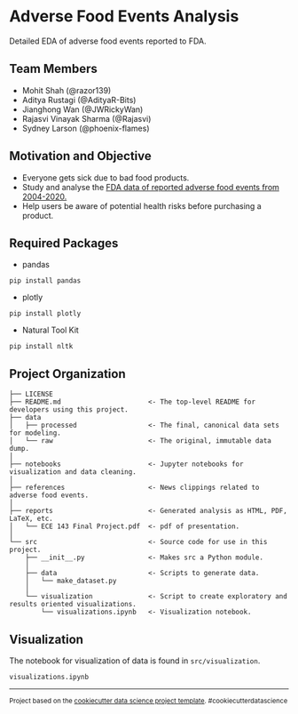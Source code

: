 Adverse Food Events Analysis
==============================

Detailed EDA of adverse food events reported to FDA.


## Team Members

- Mohit Shah             (@razor139)
- Aditya Rustagi         (@AdityaR-Bits)
- Jianghong Wan          (@JWRickyWan)
- Rajasvi Vinayak Sharma (@Rajasvi)
- Sydney Larson          (@phoenix-flames)

## Motivation and Objective 

- Everyone gets sick due to bad food products. 
- Study and analyse the [FDA data of reported adverse food events from 2004-2020.](https://www.fda.gov/food/compliance-enforcement/cfsan-adverse-event-reporting-system-caers)
- Help users be aware of potential health risks before purchasing a product.

## Required Packages
- pandas
```
pip install pandas
```
- plotly
```
pip install plotly
```
- Natural Tool Kit
```
pip install nltk
```


## Project Organization

    ├── LICENSE
    ├── README.md                      <- The top-level README for developers using this project.
    ├── data
    │   ├── processed      		       <- The final, canonical data sets for modeling.
    │   └── raw            		       <- The original, immutable data dump.
    │
    ├── notebooks          		       <- Jupyter notebooks for visualization and data cleaning. 
    │
    ├── references         		       <- News clippings related to adverse food events. 
    │
    ├── reports            		       <- Generated analysis as HTML, PDF, LaTeX, etc.
    │   └── ECE 143 Final Project.pdf  <- pdf of presentation.
    │
    └── src                		       <- Source code for use in this project.
        ├── __init__.py    		       <- Makes src a Python module.
        │
        ├── data           		       <- Scripts to generate data.
        │   └── make_dataset.py
        │
        └── visualization  		       <- Script to create exploratory and results oriented visualizations.
            └── visualizations.ipynb   <- Visualization notebook. 
 

## Visualization

The notebook for visualization of data is found in <code>src/visualization</code>.

```
visualizations.ipynb
```

--------

<p><small>Project based on the <a target="_blank" href="https://drivendata.github.io/cookiecutter-data-science/">cookiecutter data science project template</a>. #cookiecutterdatascience</small></p>
